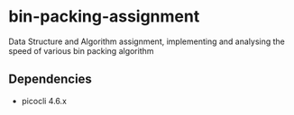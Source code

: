 # bin-packing-assignment

Data Structure and Algorithm assignment, implementing and analysing the speed of various bin packing algorithm

## Dependencies

- picocli 4.6.x

